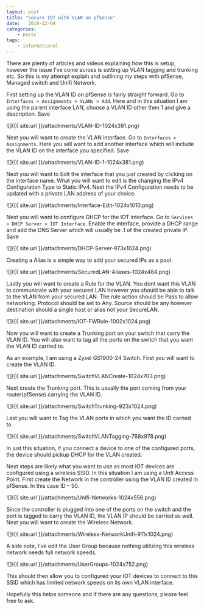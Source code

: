 ```yaml
---
layout: post
title: "Secure IOT with VLAN on pfSense"
date:	2019-12-04
categories:
    - posts
tags:
    - informational
---
```


There are plenty of articles and videos explaining how this is setup, however the issue I’ve come across is setting up VLAN tagging and trunking etc. So this is my attempt explain and outlining my steps with pfSense, Managed switch and Unifi Network.

First setting up the VLAN ID on pfSense is fairly straight forward. Go to `Interfaces > Assignments > VLANs > Add`. Here and in this situation I am using the parent interface LAN, choose a VLAN ID other then 1 and give a description. Save

![]({{ site.url }}/attachments/VLAN-ID-1024x381.png)

Next you will want to create the VLAN interface. Go to `Interfaces > Assignments`. Here you will want to add another interface which will include the VLAN ID on the interface you specified. Save

![]({{ site.url }}/attachments/VLAN-ID-1-1024x381.png)

Next you will want to Edit the interface that you just created by clicking on the interface name. What you will want to edit is the changing the IPv4 Configuration Type to Static IPv4. Next the IPv4 Configuration needs to be updated with a private LAN address of your choice.

![]({{ site.url }}/attachments/Interface-Edit-1024x1010.png)

Next you will want to configure DHCP for the IOT interface. Go to `Services > DHCP Server > IOT Interface`. Enable the interface, provide a DHCP range and add the DNS Server which will usually be .1 of the created private IP. Save

![]({{ site.url }}/attachments/DHCP-Server-973x1024.png)

Creating a Alias is a simple way to add your secured IPs as a pool.

![]({{ site.url }}/attachments/SecuredLAN-Aliases-1024x484.png)

Lastly you will want to create a Rule for the VLAN. You dont want this VLAN to communicate with your secured LAN however you should be able to talk to the VLAN from your secured LAN. The rule action should be Pass to allow networking. Protocol should be set to Any. Source should be any however destination should a single host or alias not your SecureLAN.

![]({{ site.url }}/attachments/IOT-FWRule-1002x1024.png)

Now you will want to create a Trunking port on your switch that carry the VLAN ID. You will also want to tag all the ports on the switch that you want the VLAN ID carried to.

As an example, I am using a Zyxel GS1900-24 Switch. First you will want to create the VLAN ID.

![]({{ site.url }}/attachments/SwitchVLANCreate-1024x703.png)

Next create the Trunking port. This is usually the port coming from your router(pfSense) carrying the VLAN ID.

![]({{ site.url }}/attachments/SwitchTrunking-923x1024.png)

Last you will want to Tag the VLAN ports in which you want the ID carried to.

![]({{ site.url }}/attachments/SwitchVLANTagging-768x978.png)

In just this situation, if you connect a device to one of the configured ports, the device should pickup DHCP for the VLAN created.

Next steps are likely what you want to use as most IOT devices are configured using a wireless SSID. In this situation I am using a Unfi Access Point. First create the Network in the controller using the VLAN ID created in pfSense. In this case ID – 50.

![]({{ site.url }}/attachments/Unifi-Networks-1024x556.png)

Since the controller is plugged into one of the ports on the switch and the port is tagged to carry the VLAN ID, the VLAN IP should be carried as well. Next you will want to create the Wireless Network.

![]({{ site.url }}/attachments/Wireless-NetworkUnifi-911x1024.png)

A side note, I’ve edit the User Group because nothing utilizing this wireless network needs full network speeds.

![]({{ site.url }}/attachments/UserGroups-1024x752.png)

This should then allow you to configured your IOT devices to connect to this SSID which has limited network speeds on its own VLAN interface.

Hopefully this helps someone and if there are any questions, please feel free to ask.
